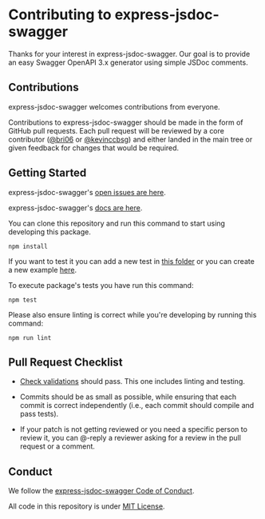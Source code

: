 # Contributing to express-jsdoc-swagger

Thanks for your interest in express-jsdoc-swagger. Our goal is to provide an easy Swagger OpenAPI 3.x generator using simple JSDoc comments.

## Contributions

express-jsdoc-swagger welcomes contributions from everyone.

Contributions to express-jsdoc-swagger should be made in the form of GitHub pull requests. Each pull request will
be reviewed by a core contributor ([@bri06](https://github.com/bri06) or [@kevinccbsg](https://github.com/kevinccbsg)) and either landed in the
main tree or given feedback for changes that would be required.

## Getting Started

express-jsdoc-swagger's [open issues are here](https://github.com/BRIKEV/express-jsdoc-swagger/issues).

express-jsdoc-swagger's [docs are here](https://brikev.github.io/express-jsdoc-swagger-docs/#/).

You can clone this repository and run this command to start using developing this package.

```
npm install
```

If you want to test it you can add a new test in [this folder](https://github.com/BRIKEV/express-jsdoc-swagger/tree/master/test) or you can create a new example [here](https://github.com/BRIKEV/express-jsdoc-swagger/tree/master/examples).

To execute package's tests you have run this command:

```
npm test
```

Please also ensure linting is correct while you're developing by running this command:

```
npm run lint
```

## Pull Request Checklist

- [Check validations](https://github.com/BRIKEV/express-jsdoc-swagger/actions?query=workflow%3ABuild) should pass. This one includes linting and testing.

- Commits should be as small as possible, while ensuring that each commit is
  correct independently (i.e., each commit should compile and pass tests). 

- If your patch is not getting reviewed or you need a specific person to review
  it, you can @-reply a reviewer asking for a review in the pull request or a
  comment.


## Conduct

We follow the [express-jsdoc-swagger Code of Conduct](https://github.com/BRIKEV/express-jsdoc-swagger/blob/master/CODE_OF_CONDUCT.md).

All code in this repository is under [MIT License](https://github.com/BRIKEV/express-jsdoc-swagger/blob/master/LICENSE.md).
